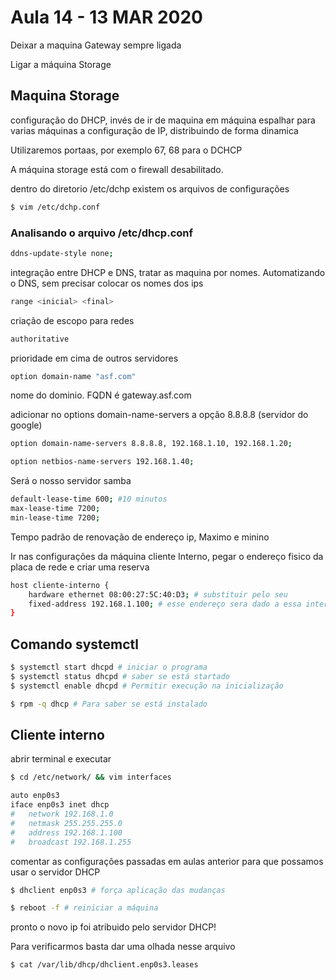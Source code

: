 # Aula 14 - 13 MAR 2020

Deixar a maquina Gateway sempre ligada

Ligar a máquina Storage

## Maquina Storage

configuração do DHCP, invés de ir de maquina em máquina espalhar para varias máquinas a configuração de IP, distribuindo de forma dinamica

Utilizaremos portaas, por exemplo 67, 68 para o DCHCP

A máquina storage está com o firewall desabilitado.

dentro do diretorio /etc/dchp existem os arquivos de configurações

```bash
$ vim /etc/dchp.conf
```

### Analisando o arquivo /etc/dhcp.conf

```bash
ddns-update-style none;
```

integração entre DHCP e DNS, tratar as maquina por nomes. Automatizando o DNS, sem precisar colocar os nomes dos ips

```bash
range <inicial> <final>
```

criação de escopo para redes

```bash
authoritative
```

prioridade em cima de outros servidores

```bash
option domain-name "asf.com"
```
nome do dominio. FQDN é gateway.asf.com

adicionar no options domain-name-servers a opção 8.8.8.8 (servidor do google)

```bash
option domain-name-servers 8.8.8.8, 192.168.1.10, 192.168.1.20;
```

```bash
option netbios-name-servers 192.168.1.40;
```
Será o nosso servidor samba

```bash
default-lease-time 600; #10 minutos
max-lease-time 7200;
min-lease-time 7200;
```
Tempo padrão de renovação de endereço ip, Maximo e minino

Ir nas configurações da máquina cliente Interno, pegar o endereço fisico da placa de rede e criar uma reserva 

```bash
host cliente-interno {
    hardware ethernet 08:00:27:5C:40:D3; # substituir pelo seu
    fixed-address 192.168.1.100; # esse endereço sera dado a essa interface
}
```

## Comando systemctl

```bash
$ systemctl start dhcpd # iniciar o programa
$ systemctl status dhcpd # saber se está startado
$ systemctl enable dhcpd # Permitir execução na inicialização
```

```bash
$ rpm -q dhcp # Para saber se está instalado
```

## Cliente interno

abrir terminal e executar

```bash
$ cd /etc/network/ && vim interfaces
```

```bash
auto enp0s3
iface enp0s3 inet dhcp
#   network 192.168.1.0
#   netmask 255.255.255.0
#   address 192.168.1.100
#   broadcast 192.168.1.255
```

comentar as configurações passadas em aulas anterior para que possamos usar o servidor DHCP


```bash
$ dhclient enp0s3 # força aplicação das mudanças
```

```bash
$ reboot -f # reiniciar a máquina
```

pronto o novo ip foi atribuido pelo servidor DHCP!

Para verificarmos basta dar uma olhada nesse arquivo

```bash
$ cat /var/lib/dhcp/dhclient.enp0s3.leases
```







